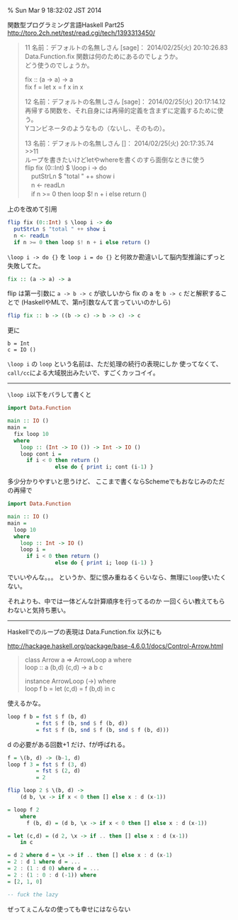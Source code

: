 % Sun Mar 9 18:32:02 JST 2014

関数型プログラミング言語Haskell Part25  
http://toro.2ch.net/test/read.cgi/tech/1393313450/

> 11 名前：デフォルトの名無しさん [sage]： 2014/02/25(火) 20:10:26.83  
> Data.Function.fix 関数は何のためにあるのでしょうか。  
> どう使うのでしょうか。  
>   
> fix :: (a -> a) -> a  
> fix f = let x = f x in x   
>   
>   
> 12 名前：デフォルトの名無しさん [sage]： 2014/02/25(火) 20:17:14.12  
> 再帰する関数を、それ自身には再帰的定義を含まずに定義するために使う。  
> Yコンビネータのようなもの（ないし、そのもの）。   
>   
>   
> 13 名前：デフォルトの名無しさん []： 2014/02/25(火) 20:17:35.74  
> \>\>11  
> ループを書きたいけどletやwhereを書くのすら面倒なときに使う  
> flip fix (0::Int) $ \loop i -> do  
> 　putStrLn $ "total " ++ show i  
> 　n <- readLn  
> 　if n >= 0 then loop $! n + i else return ()   

上のを改めて引用

```haskell
flip fix (0::Int) $ \loop i -> do
  putStrLn $ "total " ++ show i
  n <- readLn
  if n >= 0 then loop $! n + i else return () 
```

`\loop i -> do {}`
を
`loop i = do {}`
と何故か勘違いして脳内型推論にずっと失敗してた。

```haskell
fix :: (a -> a) -> a
```

flip は第一引数に `a -> b -> c` が欲しいから fix の a を `b -> c` だと解釈することで (HaskellやMLで、第n引数なんて言っていいのかしら)

```haskell
flip fix :: b -> ((b -> c) -> b -> c) -> c
```

更に

    b = Int
    c = IO ()

`\loop i` の `loop` という名前は、ただ処理の続行の表現にしか
使ってなくて、`call/cc`による大域脱出みたいで、すごくカッコイイ。

---

`\loop i`以下をバラして書くと

```haskell
import Data.Function

main :: IO ()
main =
  fix loop 10
  where
    loop :: (Int -> IO ()) -> Int -> IO ()
    loop cont i =
      if i < 0 then return ()
               else do { print i; cont (i-1) }
```

多少分かりやすいと思うけど、
ここまで書くならSchemeでもおなじみのただの再帰で

```haskell
import Data.Function

main :: IO ()
main =
  loop 10
  where
    loop :: Int -> IO ()
    loop i =
      if i < 0 then return ()
               else do { print i; loop (i-1) }
```

でいいやんな。。。
というか、型に恨み重ねるくらいなら、無理に`loop`使いたくない。

それよりも、中では一体どんな計算順序を行ってるのか
一回くらい教えてもらわないと気持ち悪い。

---

Haskellでのループの表現は Data.Function.fix 以外にも

http://hackage.haskell.org/package/base-4.6.0.1/docs/Control-Arrow.html

> class Arrow a => ArrowLoop a where  
>     loop :: a (b,d) (c,d) -> a b c  
>   
> instance ArrowLoop (->) where  
>     loop f b = let (c,d) = f (b,d) in c  

使えるかな。

```haskell
loop f b = fst $ f (b, d)
         = fst $ f (b, snd $ f (b, d))
         = fst $ f (b, snd $ f (b, snd $ f (b, d)))
```

d の必要がある回数+1 だけ、fが呼ばれる。

```haskell
f = \(b, d) -> (b-1, d)
loop f 3 = fst $ f (3, d)
         = fst $ (2, d)
         = 2
```

```haskell
flip loop 2 $ \(b, d) ->
    (d b, \x -> if x < 0 then [] else x : d (x-1))

= loop f 2
    where
      f (b, d) = (d b, \x -> if x < 0 then [] else x : d (x-1))

= let (c,d) = (d 2, \x -> if .. then [] else x : d (x-1))
    in c

= d 2 where d = \x -> if .. then [] else x : d (x-1)
= 2 : d 1 where d = ...
= 2 : (1 : d 0) where d = ...
= 2 : (1 : 0 : d (-1)) where
= [2, 1, 0]

-- fuck the lazy
```

ぜってぇこんなの使っても幸せにはならない
